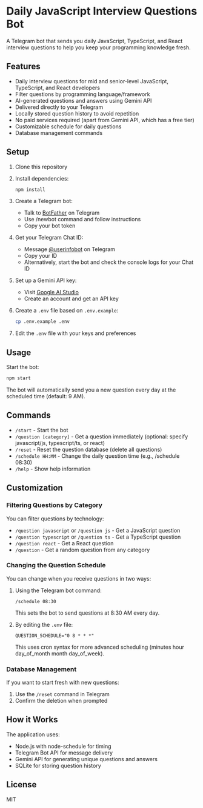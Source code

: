 # Daily JavaScript Interview Questions Bot

A Telegram bot that sends you daily JavaScript, TypeScript, and React interview questions to help you keep your programming knowledge fresh.

## Features

- Daily interview questions for mid and senior-level JavaScript, TypeScript, and React developers
- Filter questions by programming language/framework
- AI-generated questions and answers using Gemini API
- Delivered directly to your Telegram
- Locally stored question history to avoid repetition
- No paid services required (apart from Gemini API, which has a free tier)
- Customizable schedule for daily questions
- Database management commands

## Setup

1. Clone this repository
2. Install dependencies:
   ```bash
   npm install
   ```
3. Create a Telegram bot:
   - Talk to [BotFather](https://t.me/botfather) on Telegram
   - Use /newbot command and follow instructions
   - Copy your bot token
   
4. Get your Telegram Chat ID:
   - Message [@userinfobot](https://t.me/userinfobot) on Telegram
   - Copy your ID
   - Alternatively, start the bot and check the console logs for your Chat ID
   
5. Set up a Gemini API key:
   - Visit [Google AI Studio](https://ai.google.dev/)
   - Create an account and get an API key

6. Create a `.env` file based on `.env.example`:
   ```bash
   cp .env.example .env
   ```
   
7. Edit the `.env` file with your keys and preferences

## Usage

Start the bot:

```bash
npm start
```

The bot will automatically send you a new question every day at the scheduled time (default: 9 AM).

## Commands

- `/start` - Start the bot
- `/question [category]` - Get a question immediately (optional: specify javascript/js, typescript/ts, or react)
- `/reset` - Reset the question database (delete all questions)
- `/schedule HH:MM` - Change the daily question time (e.g., /schedule 08:30)
- `/help` - Show help information

## Customization

### Filtering Questions by Category

You can filter questions by technology:

- `/question javascript` or `/question js` - Get a JavaScript question
- `/question typescript` or `/question ts` - Get a TypeScript question
- `/question react` - Get a React question
- `/question` - Get a random question from any category

### Changing the Question Schedule

You can change when you receive questions in two ways:

1. Using the Telegram bot command:
   ```
   /schedule 08:30
   ```
   This sets the bot to send questions at 8:30 AM every day.

2. By editing the `.env` file:
   ```
   QUESTION_SCHEDULE="0 8 * * *"
   ```
   This uses cron syntax for more advanced scheduling (minutes hour day_of_month month day_of_week).

### Database Management

If you want to start fresh with new questions:
1. Use the `/reset` command in Telegram
2. Confirm the deletion when prompted

## How it Works

The application uses:
- Node.js with node-schedule for timing
- Telegram Bot API for message delivery
- Gemini API for generating unique questions and answers
- SQLite for storing question history

## License

MIT 